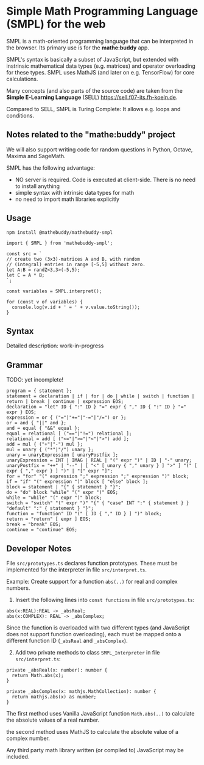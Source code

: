 # Simple Math Programming Language (SMPL) for the web

SMPL is a math-oriented programming language that can be interpreted in the browser. Its primary use is for the **mathe:buddy** app.

SMPL's syntax is basically a subset of JavaScript, but extended with instrinsic mathematical data types (e.g. matrices) and operator overloading for these types. SMPL uses MathJS (and later on e.g. TensorFlow) for core calculations.

Many concepts (and also parts of the source code) are taken from the **Simple E-Learning Language** (SELL) https://sell.f07-its.fh-koeln.de.

Compared to SELL, SMPL is Turing Complete: It allows e.g. loops and conditions.

## Notes related to the "mathe:buddy" project

We will also support writing code for random questions in Python, Octave, Maxima and SageMath.

SMPL has the following advantage:

- NO server is required. Code is executed at client-side. There is no need to install anything
- simple syntax with intrinsic data types for math
- no need to import math libraries explicitly

## Usage

```
npm install @mathebuddy/mathebuddy-smpl
```

```
import { SMPL } from 'mathebuddy-smpl';

const src = `
// create two (3x3)-matrices A and B, with random
// (integral) entries in range [-5,5] without zero.
let A:B = randZ<3,3>(-5,5);
let C = A * B;
`;

const variables = SMPL.interpret();

for (const v of variables) {
  console.log(v.id + ' = ' + v.value.toString());
}
```

## Syntax

Detailed description: work-in-progress

## Grammar

TODO: yet incomplete!

```
program = { statement };
statement = declaration | if | for | do | while | switch | function | return | break | continue | expression EOS;
declaration = "let" ID { ":" ID } "=" expr { "," ID { ":" ID } "=" expr } EOS;
expression = or { ("="|"+="|"-="|"/=") or };
or = and { "||" and };
and = equal { "&&" equal };
equal = relational [ ("=="|"!=") relational ];
relational = add [ ("<="|">="|"<"|">") add ];
add = mul { ("+"|"-") mul };
mul = unary { ("*"|"/") unary };
unary = unaryExpression [ unaryPostfix ];
unaryExpression = INT | IMAG | REAL | "(" expr ")" | ID | "-" unary;
unaryPostfix = "++" | "--" | [ "<" [ unary { "," unary } ] ">" ] "(" [ expr { "," expr } ] ")" | "[" expr "]";
for = "for" "(" expression ";" expression ";" expression ")" block;
if = "if" "(" expression ")" block [ "else" block ];
block = statement | "{" { statement } "}";
do = "do" block "while" "(" expr ")" EOS;
while = "while" "(" expr ")" block;
switch = "switch" "(" expr ")" "{" { "case" INT ":" { statement } } "default" ":" { statement } "}";
function = "function" ID "(" [ ID { "," ID } ] ")" block;
return = "return" [ expr ] EOS;
break = "break" EOS;
continue = "continue" EOS;
```

## Developer Notes

File `src/prototypes.ts` declares function prototypes. These must be implemented for the interpreter in file `src/interpret.ts`.

Example: Create support for a function `abs(..)` for real and complex numbers.

1. Insert the following lines into `const functions` in file `src/prototypes.ts`:

```
abs(x:REAL):REAL -> _absReal;
abs(x:COMPLEX): REAL -> _absComplex;
```

Since the function is overloaded with two different types (and JavaScript does not support function overloading), each must be mapped onto a different function ID (`_absReal` and `_absComplex`).

2. Add two private methods to class `SMPL_Interpreter` in file `src/interpret.ts`:

```
private _absReal(x: number): number {
  return Math.abs(x);
}

private _absComplex(x: mathjs.MathCollection): number {
  return mathjs.abs(x) as number;
}
```

The first method uses Vanilla JavaScript function `Math.abs(..)` to calculate the absolute values of a real number.

the second method uses MathJS to calculate the absolute value of a complex number.

Any third party math library written (or compiled to) JavaScript may be included.
